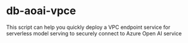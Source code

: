 # db-aoai-vpce
This script can help you quickly deploy a VPC endpoint service for serverless model serving to securely connect to Azure Open AI service
